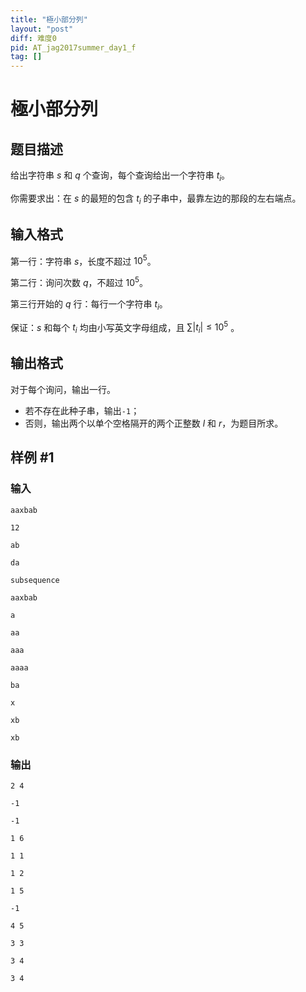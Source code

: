 ```yaml
---
title: "極小部分列"
layout: "post"
diff: 难度0
pid: AT_jag2017summer_day1_f
tag: []
---
```


# 極小部分列

## 题目描述

给出字符串 $s$ 和 $q$ 个查询，每个查询给出一个字符串 $t_i$。

你需要求出：在 $s$ 的最短的包含 $t_i$ 的子串中，最靠左边的那段的左右端点。

## 输入格式

第一行：字符串 $s$，长度不超过 $10^5$。

第二行：询问次数 $q$，不超过 $10^5$。

第三行开始的 $q$ 行：每行一个字符串 $t_i$。

保证：$s$ 和每个 $t_i$ 均由小写英文字母组成，且 $\sum |t_i|\le 10^5$ 。

## 输出格式

对于每个询问，输出一行。

- 若不存在此种子串，输出`-1`；
- 否则，输出两个以单个空格隔开的两个正整数 $l$ 和 $r$，为题目所求。

## 样例 #1

### 输入

```
aaxbab
12
ab
da
subsequence
aaxbab
a
aa
aaa
aaaa
ba
x
xb
xb
```

### 输出

```
2 4
-1
-1
1 6
1 1
1 2
1 5
-1
4 5
3 3
3 4
3 4
```

